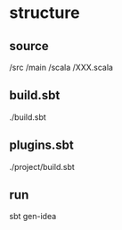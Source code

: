 
# structure

## source
/src
    /main
        /scala
            /XXX.scala


## build.sbt
./build.sbt


## plugins.sbt
./project/build.sbt


## run
sbt gen-idea
